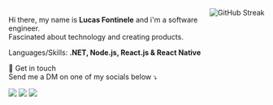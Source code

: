<a href="https://git.io/streak-stats">
  <img align="right" src="https://github-readme-streak-stats.herokuapp.com?user=lucasfontinele&theme=algolia&hide_border=true&locale=en_US&date_format=j%20M%5B%20Y%5D" alt="GitHub Streak" />
</a>

<p>
  Hi there, my name is <strong>Lucas Fontinele</strong> and i'm a software engineer.<br>
  Fascinated about technology and creating products.
</p>

<p align="left">
  Languages/Skills: <strong>.NET, Node.js, React.js & React Native</strong>
</p>

<p align="left">
💌  Get in touch<br>
  Send me a DM on one of my socials below ⤵️
</p>

<p align="left">
  <a href="mailto:contato@fontinele.dev" alt="Gmail">
  <img src="https://img.shields.io/badge/-contato@fontinele.dev-e34c41?style=flat-        square&labelColor=e34c41&logo=gmail&logoColor=white&link=contato@fontinele.dev" /></a>
  
<a href="https://www.linkedin.com/in/lucasfontinele" alt="Linkedin">
  <img src="https://img.shields.io/badge/-Lucas%20Fontinele-blue?style=flat-  square&logo=Linkedin&logoColor=white&link=https://www.linkedin.com/in/lucasfontinele" /></a>
  
<a href="https://twitter.com/frontnele" alt="Twitter">
  <img src="https://img.shields.io/badge/-Lucas Fontinele-1ca0f1?style=flat-square&labelColor=1ca0f1&logo=twitter&logoColor=white&link=https://twitter.com/frontnele" /></a>
</p>
